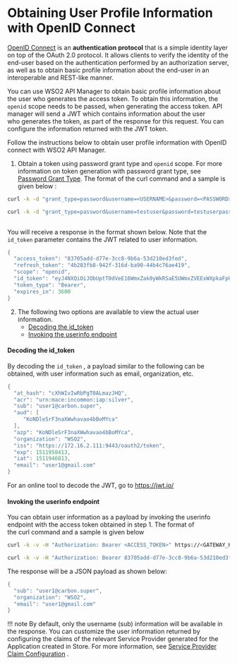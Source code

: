 # Obtaining User Profile Information with OpenID Connect

[OpenID Connect](http://openid.net/connect/) is an **authentication protocol** that is a simple identity layer on top of the OAuth 2.0 protocol. It allows clients to verify the identity of the end-user based on the authentication performed by an authorization server, as well as to obtain basic profile information about the end-user in an interoperable and REST-like manner.

You can use WSO2 API Manager to obtain basic profile information about the user who generates the access token. To obtain this information, the `openid` scope needs to be passed, when generating the access token. API manager will send a JWT which contains information about the user who generates the token, as part of the response for this request. You can configure the information returned with the JWT token.

Follow the instructions below to obtain user profile information with OpenID connect with WSO2 API Manager.

1.  Obtain a token using password grant type and `openid` scope. For more information on token generation with password grant type, see [Password Grant Type]({{base_path}}/Learn/APISecurity/OAuth2DeepDive/GrantTypes/password-grant/). The format of the curl command and a sample is given below :

``` bash tab="Format"
curl -k -d "grant_type=password&username=<USERNAME>&password=<PASSWORD>&scope=openid" -H "Authorization: Basic <BASE64 ENCODED CONSUMER_KEY:CONSUMER_SECRET>, Content-Type: application/x-www-form-urlencoded" https://<GATEWAY_HOSTNAME>:<PORT>/token
```

``` bash tab="Example"
curl -k -d "grant_type=password&username=testuser&password=testuserpassword&scope=openid" -H "Authorization: Basic M1J6RFNrRFI5ZmQ5czRqY296R2xfVjh0QU5JYTpXeElqSkFJd0dqRWVYOHdHZGFfcGM1Wl94RjRh, Content-Type: application/x-www-form-urlencoded" https://apim.wso2.com:8243/token
        
```

   You will receive a response in the format shown below. Note that the `id_token` parameter contains the JWT related to user information.

``` java
{
  "access_token": "83705add-d77e-3cc8-9b6a-53d210ed3fed",
  "refresh_token": "4b283fb8-942f-316d-ba90-44b4c76ae419",
  "scope": "openid",
  "id_token": "eyJ4NXQiOiJObUptT0dVeE16WmxZak0yWkRSaE5UWmxZVEExWXpkaFpUUmlPV0UwTldJMk0ySm1PVGMxWkEiLCJraWQiOiJkMGVjNTE0YTMyYjZmODhjMGFiZDEyYTI4NDA2OTliZGQzZGViYTlkIiwiYWxnIjoiUlMyNTYifQ.eyJhdF9oYXNoIjoiY1hoV0l2SXdSYlBnVDBBTG1hekpIUSIsImFjciI6InVybjptYWNlOmluY29tbW9uOmlhcDpzaWx2ZXIiLCJzdWIiOiJzdWJzY3JpYmVyQGNhcmJvbi5zdXBlciIsImF1ZCI6WyJLb05EbGVTckYzbmFYV3doYXZhbzRiQm9NWWNhIl0sImF6cCI6IktvTkRsZVNyRjNuYVhXd2hhdmFvNGJCb01ZY2EiLCJvcmdhbml6YXRpb24iOiJXU08yIiwiaXNzIjoiaHR0cHM6XC9cLzE3Mi4xNi4yLjExMTo5NDQzXC9vYXV0aDJcL3Rva2VuIiwiZXhwIjoxNTExOTUwNDEzLCJpYXQiOjE1MTE5NDY4MTMsImVtYWlsIjoic3ViMUBnbWFpbC5jb20ifQ.gdj0jn4PX5R4j5Y0ZNyEwi2G-NPq3_iW89NqkRxeszdcMLvDP-ncRWMaYyUYc-bQqADekTdQUC6ACSVUlJBKau3Oy8uu-AO8pajIm-hWEX_PBqoMRtFztxggmKFaL6G0rdRBIu8LzL5lbX2cTKss_zYwNmcPDsKDWdQDmL089Wg",
  "token_type": "Bearer",
  "expires_in": 3600
}
```

2.  The following two options are available to view the actual user information.
    -   [Decoding the id_token](#decoding-the-id_token)
    -   [Invoking the userinfo endpoint](#invoking-the-userinfo-endpoint)

#### Decoding the id_token

By decoding the `id_token` , a payload similar to the following can be obtained, with user information such as email, organization, etc.

``` java
{
  "at_hash": "cXhWIvIwRbPgT0ALmazJHQ",
  "acr": "urn:mace:incommon:iap:silver",
  "sub": "user1@carbon.super",
  "aud": [
     "KoNDleSrF3naXWwhavao4bBoMYca"
  ],
  "azp": "KoNDleSrF3naXWwhavao4bBoMYca",
  "organization": "WSO2",
  "iss": "https://172.16.2.111:9443/oauth2/token",
  "exp": 1511950413,
  "iat": 1511946813,
  "email": "user1@gmail.com"
}
```

For an online tool to decode the JWT, go to <https://jwt.io/>

#### Invoking the userinfo endpoint

You can obtain user information as a payload by invoking the userinfo endpoint with the access token obtained in step 1. The format of the curl command and a sample is given below

``` bash tab="Format"
curl -k -v -H "Authorization: Bearer <ACCESS_TOKEN>" https://<GATEWAY_HOSTNAME>:<PORT>/userinfo
```

``` bash tab="Example"
curl -k -v -H "Authorization: Bearer 83705add-d77e-3cc8-9b6a-53d210ed3fed" https://apim.wso2.com:8243/userinfo
```

The response will be a JSON payload as shown below:

``` java
{
  "sub": "user1@carbon.super",
  "organization": "WSO2",
  "email": "user1@gmail.com"
}
```

!!! note
    By default, only the username (sub) information will be available in the response. You can customize the user information returned by configuring the claims of the relevant Service Provider generated for the Application created in Store. For more information, see [Service Provider Claim Configuration](https://is.docs.wso2.com/en/5.9.0/learn/configuring-claims-for-a-service-provider/) .


